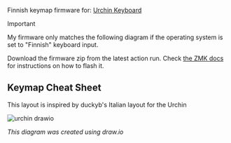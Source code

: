 Finnish keymap firmware for: [Urchin Keyboard](https://github.com/duckyb/urchin) 

> [!IMPORTANT]
> My firmware only matches the following diagram if the operating system is set to "Finnish" keyboard input.

Download the firmware zip from the latest action run. Check [the ZMK docs](https://zmk.dev/docs/user-setup#installing-the-firmware) for instructions on how to flash it.

## Keymap Cheat Sheet

This layout is inspired by duckyb's Italian layout for the Urchin

![urchin drawio](https://github.com/user-attachments/assets/c5d4bb0c-4082-40aa-9b58-fd3cabc9e339)


</div>

*This diagram was created using draw.io*
